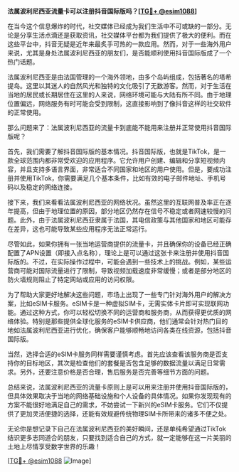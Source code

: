 **法属波利尼西亚流量卡可以注册抖音国际版吗？[[TG💪+ @esim1088](https://t.me/s/esim1088)]**

在当今这个信息爆炸的时代，社交媒体已经成为我们生活中不可或缺的一部分。无论是分享生活点滴还是获取资讯，社交媒体平台都为我们提供了极大的便利。而在这些平台中，抖音无疑是近年来最炙手可热的一款应用。然而，对于一些海外用户来说，尤其是身处法属波利尼西亚的朋友们，是否能顺利使用抖音国际版成了一个热门话题。

法属波利尼西亚是由法国管理的一个海外领地，由多个岛屿组成，包括著名的塔希提岛。这里以其迷人的自然风光和独特的文化吸引了无数游客。然而，对于生活在当地的居民或长期居住在这里的人来说，网络环境可能与大陆有所不同。由于地理位置偏远，网络服务有时可能会受到限制，这直接影响到了像抖音这样的社交软件的正常使用。

那么问题来了：法属波利尼西亚的流量卡到底能不能用来注册并正常使用抖音国际版呢？

首先，我们需要了解抖音国际版的基本情况。抖音国际版，也就是TikTok，是一款全球范围内都非常受欢迎的应用程序。它允许用户创建、编辑和分享短视频内容，并且支持多语言界面，非常适合不同国家和地区的用户使用。但是，要成功注册并使用TikTok，你需要满足几个基本条件，比如有效的电子邮件地址、手机号码以及稳定的网络连接。

接下来，我们来看看法属波利尼西亚的网络状况。虽然这里的互联网普及率正在逐年提高，但由于地理位置的原因，部分地区仍然存在信号不稳定或者网速较慢的问题。此外，由于法属波利尼西亚隶属于法国，其电信政策与其他国家和地区可能存在差异，这也可能导致某些应用程序无法正常运行。

尽管如此，如果你拥有一张当地运营商提供的流量卡，并且确保你的设备已经正确配置了APN设置（即接入点名称），理论上是可以通过这张卡来注册并使用抖音国际版的。不过，在实际操作过程中，可能会遇到一些技术上的挑战。例如，某些运营商可能对国际流量进行了限制，导致视频加载速度非常缓慢；或者是部分地区的防火墙规则阻止了特定网站或应用的访问权限。

为了帮助大家更好地解决这些问题，市场上出现了一些专门针对海外用户的解决方案，比如eSIM卡服务。eSIM卡是一种虚拟SIM卡，无需实体卡片即可实现联网功能。通过这种方式，你可以轻松切换不同的运营商和服务商，从而获得更优质的网络体验。特别是那些提供全球化服务的eSIM卡供应商，他们通常会针对热门目的地如法属波利尼西亚进行优化，确保客户能够顺畅地访问各类在线资源，包括抖音国际版。

当然，选择合适的eSIM卡服务同样需要谨慎考虑。首先应该查看该服务商是否支持你的目标地区，其次是检查他们的套餐是否包含足够的数据流量以满足日常需求。另外，还要注意价格是否合理，售后服务是否完善等细节方面的问题。

总结来说，法属波利尼西亚的流量卡原则上是可以用来注册并使用抖音国际版的，但具体效果取决于当地的网络基础设施和个人设备的具体情况。如果你发现现有的方案不能很好地满足自己的需求，不妨尝试一下新兴的eSIM卡服务。它们不仅提供了更加灵活便捷的选择，还能有效规避传统物理SIM卡所带来的诸多不便之处。

无论你是想记录下自己在法属波利尼西亚的美好瞬间，还是单纯希望通过TikTok结识更多志同道合的朋友，只要找到适合自己的方式，就一定能够在这一片美丽的土地上尽情享受数字世界的乐趣！

[[TG💪+ @esim1088](https://t.me/s/esim1088) ![Image](https://i.postimg.cc/4NQfJmqS/Snipaste-2025-05-13-00-14-12.png)]